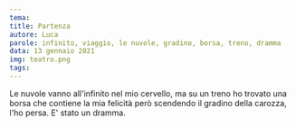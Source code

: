 ```yaml
---
tema:
title: Partenza
autore: Luca
parole: infinito, viaggio, le nuvole, gradino, borsa, treno, dramma
data: 13 gennaio 2021
img: teatro.png
tags: 
---
```

Le nuvole vanno all'infinito nel mio cervello, ma su un treno ho trovato una borsa che contiene la mia felicità però scendendo il gradino della carozza, l'ho persa.  E' stato un dramma.
